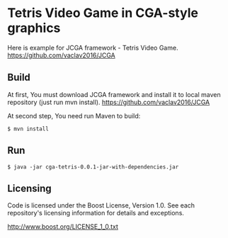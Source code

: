 # Tetris Video Game in CGA-style graphics

Here is example for JCGA framework - Tetris Video Game.
https://github.com/vaclav2016/JCGA

## Build

At first, You must download JCGA framework and install it to local maven repository (just run mvn install).
https://github.com/vaclav2016/JCGA

At second step, You need run Maven to build:

    $ mvn install

## Run

    $ java -jar cga-tetris-0.0.1-jar-with-dependencies.jar

## Licensing

Code is licensed under the Boost License, Version 1.0. See each
repository's licensing information for details and exceptions.

http://www.boost.org/LICENSE_1_0.txt
